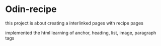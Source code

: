 # Odin-recipe
this project is about creating a interlinked pages with recipe pages

implemented the html learning of anchor, heading, list, image, paragraph tags
